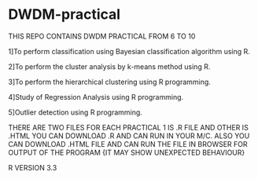 # DWDM-practical

THIS REPO CONTAINS DWDM PRACTICAL FROM 6 TO 10 

1]To perform classification using Bayesian classification algorithm using R.

2]To perform the cluster analysis by k-means method using R.

3]To perform the hierarchical clustering using R programming.

4]Study of Regression Analysis using R programming.

5]Outlier detection using R programming.


THERE ARE TWO FILES FOR EACH PRACTICAL 1 IS .R FILE AND OTHER IS .HTML YOU CAN DOWNLOAD .R AND CAN RUN IN YOUR M/C.
ALSO YOU CAN DOWNLOAD .HTML FILE AND CAN RUN THE FILE IN BROWSER FOR OUTPUT OF THE PROGRAM {IT MAY SHOW UNEXPECTED BEHAVIOUR}

R VERSION 3.3
